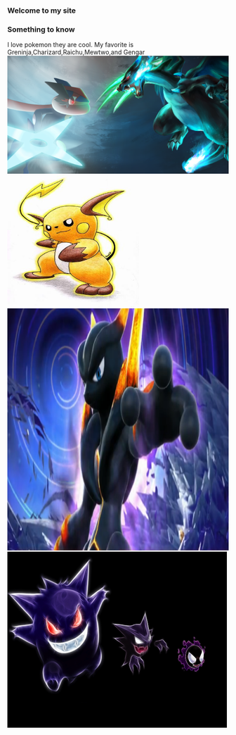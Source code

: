 ### Welcome to my site
### Something to know
I love pokemon they are cool. My favorite is Greninja,Charizard,Raichu,Mewtwo,and Gengar
<img src="733114.png"/>
<img src="Raichu-pokemon-21626756-342-500.jpg" height="300" width="300"/>
<img src="pokken-darkmewtwo-750.png" height="550" width="600"/>
<img src="gengar-haunter-gastly-pokemon.jpg" height="400" width="500"/>
 











